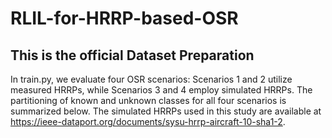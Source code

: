 # RLIL-for-HRRP-based-OSR
This is the official
Dataset Preparation
-------
In train.py, we evaluate four OSR scenarios: Scenarios 1 and 2 utilize measured HRRPs, while Scenarios 3 and 4 employ simulated HRRPs. The partitioning of known and unknown classes for all four scenarios is summarized below. The simulated HRRPs used in this study are available at https://ieee-dataport.org/documents/sysu-hrrp-aircraft-10-sha1-2.
